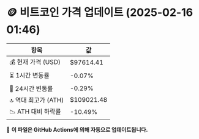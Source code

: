 # 🪙 비트코인 가격 업데이트 (2025-02-16 01:46)

| 항목                | 값 |
|--------------------|----------------|
| 💰 현재 가격 (USD) | $97614.41 |
| ⏳ 1시간 변동률    | -0.07% |
| 📆 24시간 변동률   | -0.29% |
| 🔝 역대 최고가 (ATH) | $109021.48 |
| 📉 ATH 대비 하락률 | -10.49% |

🔄 **이 파일은 GitHub Actions에 의해 자동으로 업데이트됩니다.**
